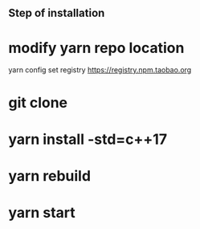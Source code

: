 ## Step of installation

# modify yarn repo location

yarn config set registry https://registry.npm.taobao.org

# git clone
# yarn install -std=c++17
# yarn rebuild
# yarn start